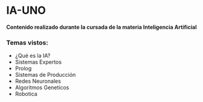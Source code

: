# IA-UNO
**Contenido realizado durante la cursada de la materia Inteligencia Artificial** 
### Temas vistos:
- ¿Qué es la IA?
- Sistemas Expertos
- Prolog
- Sistemas de Producción
- Redes Neuronales
- Algoritmos Geneticos
- Robotica
